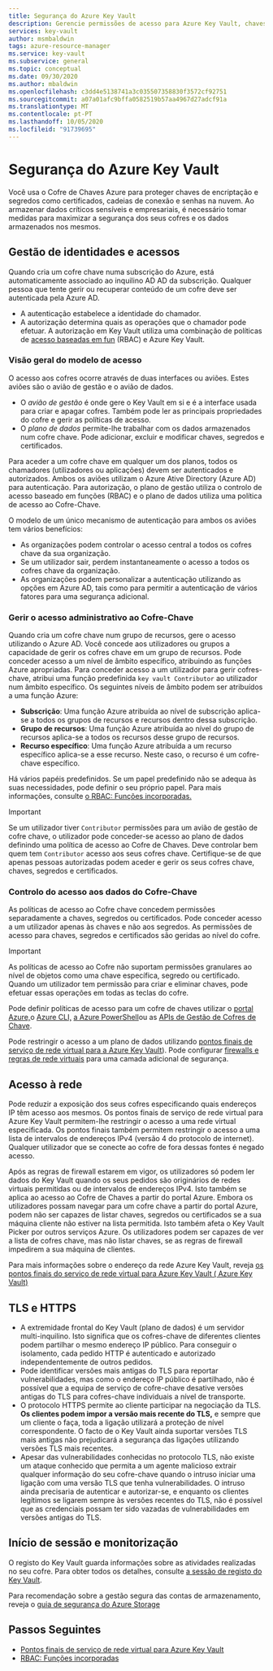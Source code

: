 ```yaml
---
title: Segurança do Azure Key Vault
description: Gerencie permissões de acesso para Azure Key Vault, chaves e segredos. Cobre o modelo de autenticação e autorização do Key Vault e como proteger o cofre da chave.
services: key-vault
author: msmbaldwin
tags: azure-resource-manager
ms.service: key-vault
ms.subservice: general
ms.topic: conceptual
ms.date: 09/30/2020
ms.author: mbaldwin
ms.openlocfilehash: c3dd4e5138741a3c035507358830f3572cf92751
ms.sourcegitcommit: a07a01afc9bffa0582519b57aa4967d27adcf91a
ms.translationtype: MT
ms.contentlocale: pt-PT
ms.lasthandoff: 10/05/2020
ms.locfileid: "91739695"
---
```

# <a name="azure-key-vault-security"></a>Segurança do Azure Key Vault

Você usa o Cofre de Chaves Azure para proteger chaves de encriptação e segredos como certificados, cadeias de conexão e senhas na nuvem. Ao armazenar dados críticos sensíveis e empresariais, é necessário tomar medidas para maximizar a segurança dos seus cofres e os dados armazenados nos mesmos.

## <a name="identity-and-access-management"></a>Gestão de identidades e acessos

Quando cria um cofre chave numa subscrição do Azure, está automaticamente associado ao inquilino AD AD da subscrição. Qualquer pessoa que tente gerir ou recuperar conteúdo de um cofre deve ser autenticada pela Azure AD.

- A autenticação estabelece a identidade do chamador.
- A autorização determina quais as operações que o chamador pode efetuar. A autorização em Key Vault utiliza uma combinação de políticas de [acesso baseadas em fun](../../role-based-access-control/overview.md) (RBAC) e Azure Key Vault.

### <a name="access-model-overview"></a>Visão geral do modelo de acesso

O acesso aos cofres ocorre através de duas interfaces ou aviões. Estes aviões são o avião de gestão e o avião de dados.

- O *avião de gestão* é onde gere o Key Vault em si e é a interface usada para criar e apagar cofres. Também pode ler as principais propriedades do cofre e gerir as políticas de acesso.
- O *plano de dados* permite-lhe trabalhar com os dados armazenados num cofre chave. Pode adicionar, excluir e modificar chaves, segredos e certificados.

Para aceder a um cofre chave em qualquer um dos planos, todos os chamadores (utilizadores ou aplicações) devem ser autenticados e autorizados. Ambos os aviões utilizam o Azure Ative Directory (Azure AD) para autenticação. Para autorização, o plano de gestão utiliza o controlo de acesso baseado em funções (RBAC) e o plano de dados utiliza uma política de acesso ao Cofre-Chave.

O modelo de um único mecanismo de autenticação para ambos os aviões tem vários benefícios:

- As organizações podem controlar o acesso central a todos os cofres chave da sua organização.
- Se um utilizador sair, perdem instantaneamente o acesso a todos os cofres chave da organização.
- As organizações podem personalizar a autenticação utilizando as opções em Azure AD, tais como para permitir a autenticação de vários fatores para uma segurança adicional.

### <a name="managing-administrative-access-to-key-vault"></a>Gerir o acesso administrativo ao Cofre-Chave

Quando cria um cofre chave num grupo de recursos, gere o acesso utilizando o Azure AD. Você concede aos utilizadores ou grupos a capacidade de gerir os cofres chave em um grupo de recursos. Pode conceder acesso a um nível de âmbito específico, atribuindo as funções Azure apropriadas. Para conceder acesso a um utilizador para gerir cofres-chave, atribui uma função predefinida `key vault Contributor` ao utilizador num âmbito específico. Os seguintes níveis de âmbito podem ser atribuídos a uma função Azure:

- **Subscrição**: Uma função Azure atribuída ao nível de subscrição aplica-se a todos os grupos de recursos e recursos dentro dessa subscrição.
- **Grupo de recursos**: Uma função Azure atribuída ao nível do grupo de recursos aplica-se a todos os recursos desse grupo de recursos.
- **Recurso específico**: Uma função Azure atribuída a um recurso específico aplica-se a esse recurso. Neste caso, o recurso é um cofre-chave específico.

Há vários papéis predefinidos. Se um papel predefinido não se adequa às suas necessidades, pode definir o seu próprio papel. Para mais informações, consulte [o RBAC: Funções incorporadas.](../../role-based-access-control/built-in-roles.md)

> [!IMPORTANT]
> Se um utilizador tiver `Contributor` permissões para um avião de gestão de cofre chave, o utilizador pode conceder-se acesso ao plano de dados definindo uma política de acesso ao Cofre de Chaves. Deve controlar bem quem tem `Contributor` acesso aos seus cofres chave. Certifique-se de que apenas pessoas autorizadas podem aceder e gerir os seus cofres chave, chaves, segredos e certificados.

<a id="data-plane-access-control"></a>
### <a name="controlling-access-to-key-vault-data"></a>Controlo do acesso aos dados do Cofre-Chave

As políticas de acesso ao Cofre chave concedem permissões separadamente a chaves, segredos ou certificados. Pode conceder acesso a um utilizador apenas às chaves e não aos segredos. As permissões de acesso para chaves, segredos e certificados são geridas ao nível do cofre.

> [!IMPORTANT]
> As políticas de acesso ao Cofre não suportam permissões granulares ao nível de objetos como uma chave específica, segredo ou certificado. Quando um utilizador tem permissão para criar e eliminar chaves, pode efetuar essas operações em todas as teclas do cofre.

Pode definir políticas de acesso para um cofre de chaves utilizar o [portal Azure,](assign-access-policy-portal.md)o [Azure CLI,](assign-access-policy-cli.md) [a Azure PowerShell](assign-access-policy-powershell.md)ou as [APIs de Gestão de Cofres de Chave](/rest/api/keyvault/).

Pode restringir o acesso a um plano de dados utilizando [pontos finais de serviço de rede virtual para a Azure Key Vault](overview-vnet-service-endpoints.md)). Pode configurar [firewalls e regras de rede virtuais](network-security.md) para uma camada adicional de segurança.

## <a name="network-access"></a>Acesso à rede

Pode reduzir a exposição dos seus cofres especificando quais endereços IP têm acesso aos mesmos. Os pontos finais de serviço de rede virtual para Azure Key Vault permitem-lhe restringir o acesso a uma rede virtual especificada. Os pontos finais também permitem restringir o acesso a uma lista de intervalos de endereços IPv4 (versão 4 do protocolo de internet). Qualquer utilizador que se conecte ao cofre de fora dessas fontes é negado acesso.

Após as regras de firewall estarem em vigor, os utilizadores só podem ler dados do Key Vault quando os seus pedidos são originários de redes virtuais permitidas ou de intervalos de endereços IPv4. Isto também se aplica ao acesso ao Cofre de Chaves a partir do portal Azure. Embora os utilizadores possam navegar para um cofre chave a partir do portal Azure, podem não ser capazes de listar chaves, segredos ou certificados se a sua máquina cliente não estiver na lista permitida. Isto também afeta o Key Vault Picker por outros serviços Azure. Os utilizadores podem ser capazes de ver a lista de cofres chave, mas não listar chaves, se as regras de firewall impedirem a sua máquina de clientes.

Para mais informações sobre o endereço da rede Azure Key Vault, reveja [os pontos finais do serviço de rede virtual para Azure Key Vault ( Azure Key Vault)](overview-vnet-service-endpoints.md)

## <a name="tls-and-https"></a>TLS e HTTPS

*   A extremidade frontal do Key Vault (plano de dados) é um servidor multi-inquilino. Isto significa que os cofres-chave de diferentes clientes podem partilhar o mesmo endereço IP público. Para conseguir o isolamento, cada pedido HTTP é autenticado e autorizado independentemente de outros pedidos.
*   Pode identificar versões mais antigas do TLS para reportar vulnerabilidades, mas como o endereço IP público é partilhado, não é possível que a equipa de serviço de cofre-chave desative versões antigas do TLS para cofres-chave individuais a nível de transporte.
*   O protocolo HTTPS permite ao cliente participar na negociação da TLS. **Os clientes podem impor a versão mais recente do TLS,** e sempre que um cliente o faça, toda a ligação utilizará a proteção de nível correspondente. O facto de o Key Vault ainda suportar versões TLS mais antigas não prejudicará a segurança das ligações utilizando versões TLS mais recentes.
*   Apesar das vulnerabilidades conhecidas no protocolo TLS, não existe um ataque conhecido que permita a um agente malicioso extrair qualquer informação do seu cofre-chave quando o intruso iniciar uma ligação com uma versão TLS que tenha vulnerabilidades. O intruso ainda precisaria de autenticar e autorizar-se, e enquanto os clientes legítimos se ligarem sempre às versões recentes do TLS, não é possível que as credenciais possam ter sido vazadas de vulnerabilidades em versões antigas do TLS.

## <a name="logging-and-monitoring"></a>Início de sessão e monitorização

O registo do Key Vault guarda informações sobre as atividades realizadas no seu cofre. Para obter todos os detalhes, consulte [a sessão de registo do Key Vault](logging.md).

Para recomendação sobre a gestão segura das contas de armazenamento, reveja o [guia de segurança do Azure Storage](../../storage/blobs/security-recommendations.md)

## <a name="next-steps"></a>Passos Seguintes

- [Pontos finais de serviço de rede virtual para Azure Key Vault](overview-vnet-service-endpoints.md)
- [RBAC: Funções incorporadas](../../role-based-access-control/built-in-roles.md)